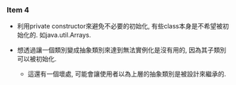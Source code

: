 ### Item 4

* 利用private constructor來避免不必要的初始化, 有些class本身是不希望被初始化的. 如java.util.Arrays.

* 想透過讓一個類別變成抽象類別來達到無法實例化是沒有用的, 因為其子類別可以被初始化.
    * 這還有一個壞處, 可能會讓使用者以為上層的抽象類別是被設計來繼承的.

